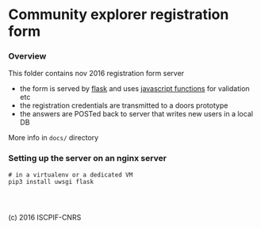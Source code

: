 Community explorer registration form
=====================================


### Overview
This folder contains nov 2016 registration form server

  - the form is served by [flask](http://flask.pocoo.org/) and uses [javascript functions](https://github.com/moma/regcomex/blob/master/static/js/comex_reg_form_controllers.js) for validation etc  
  - the registration credentials are transmitted to a doors prototype  
  - the answers are POSTed back to server that writes new users in a local DB  

More info in `docs/` directory



### Setting up the server on an nginx server

```
# in a virtualenv or a dedicated VM
pip3 install uwsgi flask




```


(c) 2016 ISCPIF-CNRS
